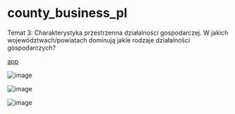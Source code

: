 # county_business_pl

Temat 3: Charakterystyka przestrzenna działalności gospodarczej. W jakich województwach/powiatach dominują jakie rodzaje działalności gospodarczych?



[app](https://county-pl-map.herokuapp.com/)

![image](https://user-images.githubusercontent.com/43205483/83022493-e426b000-a02b-11ea-8fb3-ed7f6d064303.png)

![image](https://user-images.githubusercontent.com/43205483/83023661-7da29180-a02d-11ea-8a17-c4d6a1fda917.png)

![image](https://user-images.githubusercontent.com/43205483/83022364-b6da0200-a02b-11ea-9bb4-69b0e57e7543.png)
